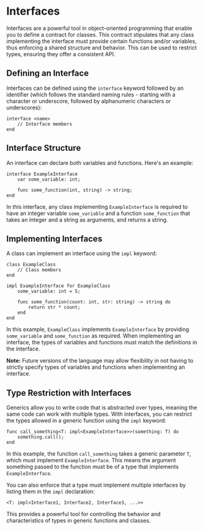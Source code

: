 # Interfaces

Interfaces are a powerful tool in object-oriented programming that enable you to define a contract for classes. This contract stipulates that any class implementing the interface must provide certain functions and/or variables, thus enforcing a shared structure and behavior. This can be used to restrict types, ensuring they offer a consistent API.

## Defining an Interface
Interfaces can be defined using the `interface` keyword followed by an identifier (which follows the standard naming rules - starting with a character or underscore, followed by alphanumeric characters or underscores):

```
interface <name>
	// Interface members
end
```

## Interface Structure
An interface can declare both variables and functions. Here's an example:

```
interface ExampleInterface
	var some_variable: int;

	func some_function(int, string) -> string;
end
```

In this interface, any class implementing `ExampleInterface` is required to have an integer variable `some_variable` and a function `some_function` that takes an integer and a string as arguments, and returns a string.

## Implementing Interfaces
A class can implement an interface using the `impl` keyword:

```
class ExampleClass
	// Class members
end

impl ExampleInterface for ExampleClass
	some_variable: int = 5;

	func some_function(count: int, str: string) -> string do
		return str * count;
	end
end
```

In this example, `ExampleClass` implements `ExampleInterface` by providing `some_variable` and `some_function` as required. When implementing an interface, the types of variables and functions must match the definitions in the interface.

**Note:** Future versions of the language may allow flexibility in not having to strictly specify types of variables and functions when implementing an interface.

## Type Restriction with Interfaces

Generics allow you to write code that is abstracted over types, meaning the same code can work with multiple types. With interfaces, you can restrict the types allowed in a generic function using the `impl` keyword:

```
func call_something<T: impl<ExampleInterface>>(something: T) do
	something.call();
end
```

In this example, the function `call_something` takes a generic parameter `T`, which must implement `ExampleInterface`. This means the argument something passed to the function must be of a type that implements `ExampleInterface`.

You can also enforce that a type must implement multiple interfaces by listing them in the `impl` declaration:

```
<T: impl<Interface1, Interface2, Interface3, ...>>
```

This provides a powerful tool for controlling the behavior and characteristics of types in generic functions and classes.